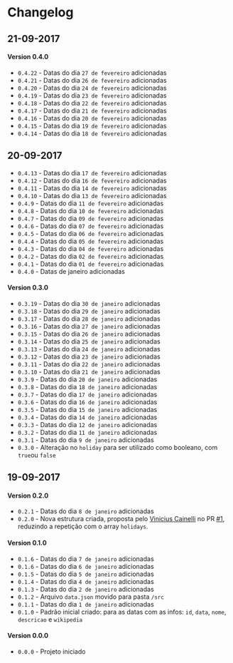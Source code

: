 # Changelog

## 21-09-2017

#### Version 0.4.0
* `0.4.22` - Datas do dia `27 de fevereiro` adicionadas
* `0.4.21` - Datas do dia `26 de fevereiro` adicionadas
* `0.4.20` - Datas do dia `24 de fevereiro` adicionadas
* `0.4.19` - Datas do dia `23 de fevereiro` adicionadas
* `0.4.18` - Datas do dia `22 de fevereiro` adicionadas
* `0.4.17` - Datas do dia `21 de fevereiro` adicionadas
* `0.4.16` - Datas do dia `20 de fevereiro` adicionadas
* `0.4.15` - Datas do dia `19 de fevereiro` adicionadas
* `0.4.14` - Datas do dia `18 de fevereiro` adicionadas

## 20-09-2017

* `0.4.13` - Datas do dia `17 de fevereiro` adicionadas
* `0.4.12` - Datas do dia `16 de fevereiro` adicionadas
* `0.4.11` - Datas do dia `14 de fevereiro` adicionadas
* `0.4.10` - Datas do dia `13 de fevereiro` adicionadas
* `0.4.9` - Datas do dia `11 de fevereiro` adicionadas
* `0.4.8` - Datas do dia `10 de fevereiro` adicionadas
* `0.4.7` - Datas do dia `09 de fevereiro` adicionadas
* `0.4.6` - Datas do dia `07 de fevereiro` adicionadas
* `0.4.5` - Datas do dia `06 de fevereiro` adicionadas
* `0.4.4` - Datas do dia `05 de fevereiro` adicionadas
* `0.4.3` - Datas do dia `04 de fevereiro` adicionadas
* `0.4.2` - Datas do dia `02 de fevereiro` adicionadas
* `0.4.1` - Datas do dia `01 de fevereiro` adicionadas
* `0.4.0` - Datas de janeiro adicionadas

#### Version 0.3.0
* `0.3.19` - Datas do dia `30 de janeiro` adicionadas
* `0.3.18` - Datas do dia `29 de janeiro` adicionadas
* `0.3.17` - Datas do dia `28 de janeiro` adicionadas
* `0.3.16` - Datas do dia `27 de janeiro` adicionadas
* `0.3.15` - Datas do dia `26 de janeiro` adicionadas
* `0.3.14` - Datas do dia `25 de janeiro` adicionadas
* `0.3.13` - Datas do dia `24 de janeiro` adicionadas
* `0.3.12` - Datas do dia `23 de janeiro` adicionadas
* `0.3.11` - Datas do dia `22 de janeiro` adicionadas
* `0.3.10` - Datas do dia `21 de janeiro` adicionadas
* `0.3.9` - Datas do dia `20 de janeiro` adicionadas
* `0.3.8` - Datas do dia `18 de janeiro` adicionadas
* `0.3.7` - Datas do dia `17 de janeiro` adicionadas
* `0.3.6` - Datas do dia `16 de janeiro` adicionadas
* `0.3.5` - Datas do dia `15 de janeiro` adicionadas
* `0.3.4` - Datas do dia `14 de janeiro` adicionadas
* `0.3.3` - Datas do dia `12 de janeiro` adicionadas
* `0.3.2` - Datas do dia `11 de janeiro` adicionadas
* `0.3.1` - Datas do dia `9 de janeiro` adicionadas
* `0.3.0` - Alteração no `holiday` para ser utilizado como booleano, com `true`ou `false`

## 19-09-2017

#### Version 0.2.0
* `0.2.1` - Datas do dia `8 de janeiro` adicionadas
* `0.2.0` - Nova estrutura criada, proposta pelo [Vinicius Cainelli](https://github.com/vicainelli) no PR [#1](https://github.com/kvnol/calendario-sazonal/pull/1), reduzindo a repetição com o array `holidays`.

#### Version 0.1.0
* `0.1.6` - Datas do dia `7 de janeiro` adicionadas
* `0.1.6` - Datas do dia `6 de janeiro` adicionadas
* `0.1.5` - Datas do dia `5 de janeiro` adicionadas
* `0.1.4` - Datas do dia `4 de janeiro` adicionadas
* `0.1.3` - Datas do dia `2 de janeiro` adicionadas
* `0.1.2` - Arquivo `data.json` movido para pasta `/src`
* `0.1.1` - Datas do dia `1 de janeiro` adicionadas
* `0.1.0` - Padrão inicial criado: para as datas com as infos: `id`, `data`, `nome`, `descricao` e `wikipedia`

#### Version 0.0.0
* `0.0.0` - Projeto iniciado
